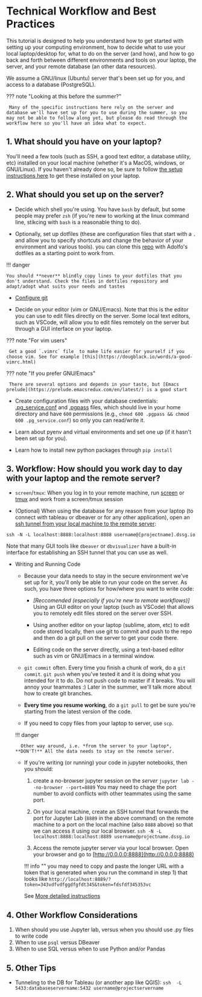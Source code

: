 # Technical Workflow and Best Practices


This tutorial is designed to help you understand how to get started with setting up your computing environment, how to decide what to use your local laptop/desktop for, what to do on the server (and how), and how to go back and forth between different environments and tools  on your laptop, the server, and your remote database (an other data resources).

We assume a GNU/linux (Ubuntu) server that's been set up for you, and access to a database (PostgreSQL).

??? note "Looking at this before the summer?"

     Many of the specific instructions here rely on the server and database we'll have set up for you to use during the summer, so you may not be able to follow along yet, but please do read through the workflow here so you'll have an idea what to expect.


## 1. What should you have on your laptop?

You'll need a few tools (such as SSH, a good text editor, a database utility, etc) installed on your local machine (whether it's a MacOS, windows, or GNU/Linux). If you haven't already done so, be sure to follow [the setup instructions here](../../setup/software-setup/) to get these installed on your laptop.

## 2. What should you set up on the server?

 * Decide which shell you're using. You have `bash` by default, but some people may prefer `zsh` (if you're new to working at the linux command line, stikcing with `bash` is a reasonable thing to do).

 * Optionally, set up dotfiles (these are configuration files that start with a `.` and allow you to specify shortcuts and change the behavior of your environment and various tools). you can clone this [repo](http://www.github.com/dssg/dotfiles) with Adolfo's dotfiles as a starting point to work from.

!!! danger

    You should **never** blindly copy lines to your dotfiles that you don't understand. Check the files in dotfiles repository and adapt/adopt what suits your needs and tastes

* [Configure git](../setup/git-and-github/basic_git_tutorial/01_BasicGit.md)

* Decide on your editor (vim or GNU/Emacs). Note that this is the editor you can use to edit files directly on the server. Some local text editors, such as VSCode, will allow you to edit files remotely on the server but through a GUI interface on your laptop.

??? note "For vim users"

     Get a good `.vimrc` file  to make life easier for yourself if you choose vim. See for example [this](https://dougblack.io/words/a-good-vimrc.html)

??? note "If you prefer GNU/Emacs"

     There are several options and depends in your taste, but [Emacs prelude](https://prelude.emacsredux.com/en/latest/) is a good start

* Create configuration files with your database credentials: [.pg_service.conf](https://github.com/dssg/hitchhikers-guide/blob/master/sources/curriculum/setup/software-setup/pgservice_conf.example) and [.pgpass](https://github.com/dssg/hitchhikers-guide/blob/master/sources/curriculum/setup/software-setup/pgpass.example) files, which should live in your home directory and have `600` permissions (e.g., `chmod 600 .pgpass && chmod 600 .pg_service.conf`) so only you can read/write it.

 * Learn about pyenv and virtual environments and set one up (if it hasn't been set up for you).

 * Learn how to install new python packages through `pip install`

## 3. Workflow: How should you work day to day with your laptop and the remote server?

* `screen`/`tmux`: When you log in to your remote machine, run [screen](https://www.digitalocean.com/community/tutorials/how-to-install-and-use-screen-on-an-ubuntu-cloud-server) or [tmux](https://medium.com/hackernoon/a-gentle-introduction-to-tmux-8d784c404340) and work from a screen/tmux session

* (Optional) When using the database for any reason from your laptop (to connect with tableau or dbeaver or for any other application), open an [ssh tunnel from your local machine to the remote server](../setup/software-setup/setup_session_guide.md#reaching-the-database-server):

```
ssh -N -L localhost:8888:localhost:8888 username@[projectname].dssg.io
```

Note that many GUI tools like `dbeaver` or `dbvisualizer` have a built-in interface for establishing an SSH tunnel that you can use as well.

* Writing and Running Code

    - Because your data needs to stay in the secure environment we've set up for it, you'll only be able to run your code on the server. As such, you have three options for how/where you want to write code:

        - *[Reccomended (especially if you're new to remote workflows)]* Using an GUI editor on your laptop (such as VSCode) that allows you to remotely edit files stored on the server over SSH.

        - Using another editor on your laptop (sublime, atom, etc) to edit code stored locally, then use git to commit and push to the repo and then do a git pull on the server to get your code there.

        - Editing code on the server directly, using a text-based editor such as vim or GNU/Emacs in a terminal window.

    - `git commit` often. Every time you finish a chunk of work, do a `git commit`. `git push` when you've tested it and it is doing what you intended for it to do. Do not push code to master if it breaks. You will annoy your teammates :) Later in the summer, we'll talk more about how to create git branches.

    - **Every time you resume working**, do a `git pull` to get be sure you're starting from the latest version of the code.

    - If you need to copy files from your laptop to server, use `scp`.

    !!! danger

        Other way around, i.e. *from the server to your laptop*, **DON'T!** All the data needs to stay on the remote server.

    - If you're writing (or running) your code in jupyter notebooks, then you should:
        1. create a no-browser jupyter session on the *server* `jupyter lab --no-browser --port=8889` You may need to chage the port number to avoid conflicts with other teammates using the same port.

        2. On your local machine, create an SSH tunnel that forwards the port for Jupyter Lab (`8889` in the above command) on the remote machine to a port on the local machine (also `8888` above) so that we can access it using our local browser. `ssh -N -L localhost:8888:localhost:8889 username@projectname.dssg.io`

        3. Access the remote jupyter server via your local browser. Open your browser and go to [http://0.0.0.0:8888](http://0.0.0.0:8888)

        !!! info ""
            you may need to copy and paste the longer URL with a token that is generated when you run the command in step 1) that looks like `http://localhost:8889/?token=343vdfvdfggdfgfdt345&token=fdsfdf345353vc`

        See [More detailed instructions](https://hsaghir.github.io/data_science/jupyter-notebook-on-a-remote-machine-linux/)

## 4. Other Workflow Considerations

1. When should you use Jupyter lab, versus when you should use .py files to write code
2. When to use `psql` versus DBeaver
3. When to use SQL versus when to use Python and/or Pandas

## 5. Other Tips
* Tunneling to the DB for Tableau (or another app like QGIS): `ssh  -L 5433:databaseservername:5432 username@projectservername`
